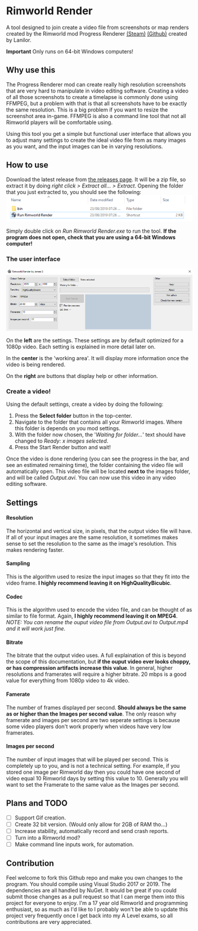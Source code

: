 # Rimworld Render
A tool designed to join create a video file from screenshots or map renders created by the Rimworld mod Progress Renderer [(Steam)](https://steamcommunity.com/sharedfiles/filedetails/?id=1438693028) [(Github)](https://github.com/Lanilor/Progress-Renderer) created by Lanilor.

**Important** Only runs on 64-bit Windows computers!

## Why use this
The Progress Renderer mod can create really high resolution screenshots that are very hard to manipulate in video editing software. Creating a video of all those screenshots to create a timelapse is commonly done using FFMPEG, but a problem with that is that all screenshots have to be exactly the same resolution. This is a big problem if you want to resize the screenshot area in-game. FFMPEG is also a command line tool that not all Rimworld players will be comfortable using.

Using this tool you get a simple but functional user interface that allows you to adjust many settings to create the ideal video file from as many images as you want, and the input images can be in varying resolutions.

## How to use
Download the latest release from [the releases page](https://github.com/Epicguru/RimworldRender/releases).
It will be a zip file, so extract it by doing _right click > Extract all... > Extract_.
Opening the folder that you just extracted to, you should see the following:
![Folder](https://raw.githubusercontent.com/Epicguru/RimworldRender/master/Documentation/Images/Folder.png)

Simply double click on _Run Rimworld Render.exe_ to run the tool. **If the program does not open, check that you are using a 64-bit Windows computer!**

### The user interface
![UI](https://raw.githubusercontent.com/Epicguru/RimworldRender/master/Documentation/Images/UI.png)

On the **left** are the settings. These settings are by default optimized for a 1080p video. Each setting is explained in more detail later on.

In the **center** is the 'working area'. It will display more information once the video is being rendered.

On the **right** are buttons that display help or other information.

### Create a video!
Using the default settings, create a video by doing the following:
1. Press the **Select folder** button in the top-center.
2. Navigate to the folder that contains all your Rimworld images. Where this folder is depends on you mod settings.
3. With the folder now chosen, the '*Waiting for folder...*' text should have changed to *Ready: x images selected*.
4. Press the Start Render button and wait!

Once the video is done rendering (you can see the progress in the bar, and see an estimated remaining time), the folder containing the video file will automatically open.
This video file will be located **next to** the images folder, and will be called *Output.avi*. You can now use this video in any video editing software.

## Settings
#### Resolution
The horizontal and vertical size, in pixels, that the output video file will have. If all of your input images are the same resolution, it sometimes makes sense to set the resolution to the same as the image's resolution. This makes rendering faster.
#### Sampling
This is the algorithm used to resize the input images so that they fit into the video frame. **I highly recommend leaving it on HighQualityBicubic**.
#### Codec
This is the algorithm used to encode the video file, and can be thought of as similar to file format. Again, **I highly recommend leaving it on MPEG4**.
*NOTE: You can rename the ouput video file from Output.avi to Output.mp4 and it will work just fine.*
#### Bitrate
The bitrate that the output video uses. A full explaination of this is beyond the scope of this documentation, but **if the ouput video ever looks choppy, or has compression artifacts increase this value**. In general, higher resolutions and framerates will require a higher bitrate. 20 mbps is a good value for everything from 1080p video to 4k video.
#### Famerate
The number of frames displayed per second. **Should always be the same as or higher than the Images per second value**. The only reason why framerate and images per second are two seperate settings is because some video players don't work properly when videos have very low framerates.
#### Images per second
The number of input images that will be played per second. This is completely up to you, and is not a technical setting. For example, if you stored one image per Rimworld day then you could have one second of video equal 10 Rimworld days by setting this value to 10. Generally you will want to set the Framerate to the same value as the Images per second.

## Plans and TODO
- [ ] Support Gif creation.
- [ ] Create 32 bit version. (Would only allow for 2GB of RAM tho...)
- [ ] Increase stability, automatically record and send crash reports.
- [ ] Turn into a Rimworld mod?
- [ ] Make command line inputs work, for automation. 

## Contribution
Feel welcome to fork this Github repo and make you own changes to the program. You should compile using Visual Studio 2017 or 2019. The dependencies are all handled by NuGet.
It would be great if you could submit those changes as a pull request so that I can merge them into this project for everyone to enjoy.
I'm a 17 year old Rimworld and programming enthusiast, so as much as I'd like to I probably won't be able to update this project very frequently once I get back into my A Level exams, so all contributions are very appreciated.

